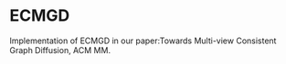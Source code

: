 # ECMGD
Implementation of ECMGD in our paper:Towards Multi-view Consistent Graph Diffusion, ACM MM.
